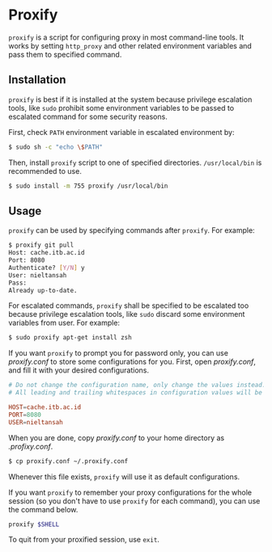 # Proxify

`proxify` is a script for configuring proxy in most command-line tools. It works
by setting `http_proxy` and other related environment variables and pass them to
specified command.

## Installation

`proxify` is best if it is installed at the system because privilege escalation
tools, like `sudo` prohibit some environment variables to be passed to escalated
command for some security reasons.

First, check `PATH` environment variable in escalated environment by:

```sh
$ sudo sh -c "echo \$PATH"
```

Then, install `proxify` script to one of specified directories. `/usr/local/bin`
is recommended to use.

```sh
$ sudo install -m 755 proxify /usr/local/bin
```

## Usage

`proxify` can be used by specifying commands after `proxify`. For example:

```sh
$ proxify git pull
Host: cache.itb.ac.id
Port: 8080
Authenticate? [Y/N] y
User: nieltansah
Pass:
Already up-to-date.
```

For escalated commands, `proxify` shall be specified to be escalated too because
privilege escalation tools, like `sudo` discard some environment variables from
user. For example:

```sh
$ sudo proxify apt-get install zsh
```

If you want `proxify` to prompt you for password only, you can use *proxify.conf* to store some configurations for you. First, open *proxify.conf*, and fill it with your desired configurations.

```conf
# Do not change the configuration name, only change the values instead.
# All leading and trailing whitespaces in configuration values will be ignored.

HOST=cache.itb.ac.id
PORT=8080
USER=nieltansah
```

When you are done, copy *proxify.conf* to your home directory as *.profixy.conf*.

```sh
$ cp proxify.conf ~/.proxify.conf
```

Whenever this file exists, `proxify` will use it as default configurations.

If you want `proxify` to remember your proxy configurations for the whole session (so you don't have to use `proxify` for each command), you can use the command below.
```sh
proxify $SHELL
```
To quit from your proxified session, use `exit`.